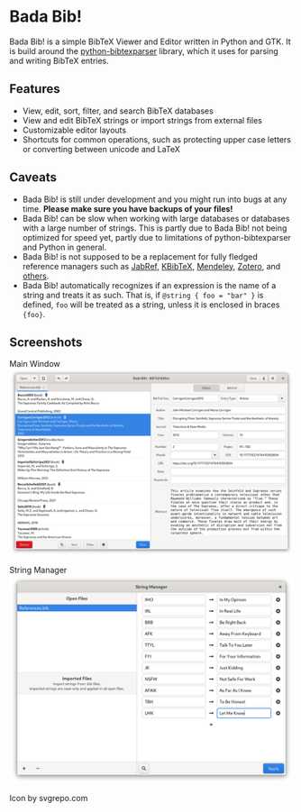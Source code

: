 # Bada Bib!
Bada Bib! is a simple BibTeX Viewer and Editor written in Python and GTK. It is build around the [python-bibtexparser](https://github.com/sciunto-org/python-bibtexparser) library, which it uses for parsing and writing BibTeX entries.

## Features
* View, edit, sort, filter, and search BibTeX databases
* View and edit BibTeX strings or import strings from external files
* Customizable editor layouts
* Shortcuts for common operations, such as protecting upper case letters or converting between unicode and LaTeX

## Caveats
* Bada Bib! is still under development and you might run into bugs at any time. **Please make sure you have backups of your files!**
* Bada Bib! can be slow when working with large databases or databases with a large number of strings. This is partly due to Bada Bib! not being optimized for speed yet, partly due to limitations of python-bibtexparser and Python in general.
* Bada Bib! is not supposed to be a replacement for fully fledged reference managers such as [JabRef](https://github.com/JabRef/jabref), [KBibTeX](https://invent.kde.org/office/kbibtex), [Mendeley](http://mendeley.com/), [Zotero](https://www.zotero.org/), and [others](https://en.wikipedia.org/wiki/Comparison_of_reference_management_software).
* Bada Bib! automatically recognizes if an expression is the name of a string and treats it as such. That is, if `@string { foo = "bar" }` is defined, `foo` will be treated as a string, unless it is enclosed in braces `{foo}`. 

## Screenshots
Main Window
![Main window](/data/screenshots/editor.png)

String Manager
![String Manager](/data/screenshots/string_manager.png)

Icon by svgrepo.com


